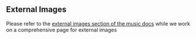 ## External Images

Please refer to the [external images section of the music docs](/docs/general/server/media/music#external-images) while we work on a comprehensive page for external images
